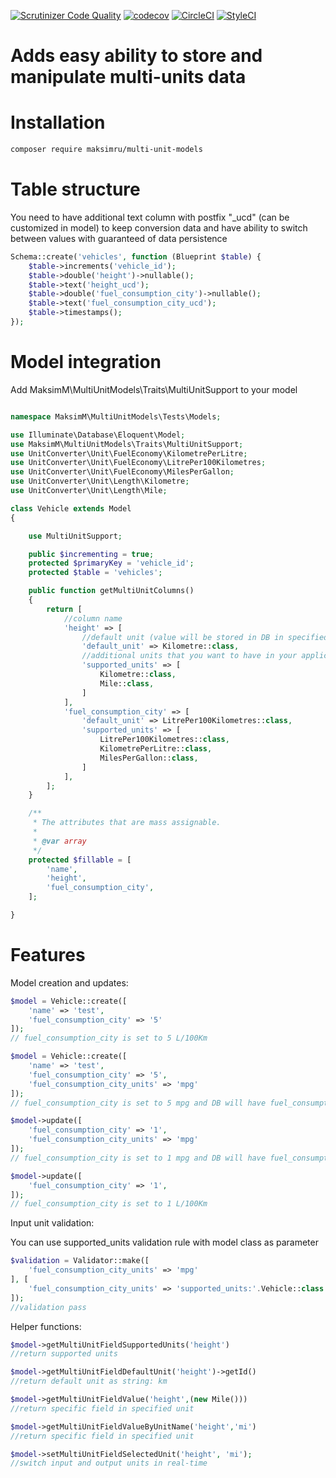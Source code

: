 [![Scrutinizer Code Quality](https://scrutinizer-ci.com/g/maksimru/multi-unit-models/badges/quality-score.png?b=master)](https://scrutinizer-ci.com/g/maksimru/multi-unit-models/?branch=master)
[![codecov](https://codecov.io/gh/maksimru/multi-unit-models/branch/master/graph/badge.svg?token=cvgyk9oWEo)](https://codecov.io/gh/maksimru/multi-unit-models)
[![CircleCI](https://circleci.com/gh/maksimru/multi-unit-models.svg?style=svg)](https://circleci.com/gh/maksimru/multi-unit-models)
[![StyleCI](https://github.styleci.io/repos/184490009/shield?branch=master)](https://github.styleci.io/repos/184490009)

# Adds easy ability to store and manipulate multi-units data

# Installation

```bash
composer require maksimru/multi-unit-models
```

# Table structure

You need to have additional text column with postfix "_ucd" (can be customized in model) to keep conversion data and have ability to switch between values with guaranteed of data persistence

```php
Schema::create('vehicles', function (Blueprint $table) {
    $table->increments('vehicle_id');
    $table->double('height')->nullable();
    $table->text('height_ucd');
    $table->double('fuel_consumption_city')->nullable();
    $table->text('fuel_consumption_city_ucd');
    $table->timestamps();
});
```

# Model integration

Add MaksimM\MultiUnitModels\Traits\MultiUnitSupport to your model

```php

namespace MaksimM\MultiUnitModels\Tests\Models;

use Illuminate\Database\Eloquent\Model;
use MaksimM\MultiUnitModels\Traits\MultiUnitSupport;
use UnitConverter\Unit\FuelEconomy\KilometrePerLitre;
use UnitConverter\Unit\FuelEconomy\LitrePer100Kilometres;
use UnitConverter\Unit\FuelEconomy\MilesPerGallon;
use UnitConverter\Unit\Length\Kilometre;
use UnitConverter\Unit\Length\Mile;

class Vehicle extends Model
{

    use MultiUnitSupport;

    public $incrementing = true;
    protected $primaryKey = 'vehicle_id';
    protected $table = 'vehicles';

    public function getMultiUnitColumns()
    {
        return [
            //column name
            'height' => [
                //default unit (value will be stored in DB in specified default units)
                'default_unit' => Kilometre::class,
                //additional units that you want to have in your application
                'supported_units' => [
                    Kilometre::class,
                    Mile::class,
                ]
            ],
            'fuel_consumption_city' => [
                'default_unit' => LitrePer100Kilometres::class,
                'supported_units' => [
                    LitrePer100Kilometres::class,
                    KilometrePerLitre::class,
                    MilesPerGallon::class,
                ]
            ],
        ];
    }

    /**
     * The attributes that are mass assignable.
     *
     * @var array
     */
    protected $fillable = [
        'name',
        'height',
        'fuel_consumption_city',
    ];

}

```

# Features

Model creation and updates:

```php
$model = Vehicle::create([
    'name' => 'test',
    'fuel_consumption_city' => '5'
]);
// fuel_consumption_city is set to 5 L/100Km

$model = Vehicle::create([
    'name' => 'test',
    'fuel_consumption_city' => '5',
    'fuel_consumption_city_units' => 'mpg'
]);
// fuel_consumption_city is set to 5 mpg and DB will have fuel_consumption_city 47.04 (default units L/100Km) as well as $model->fuel_consumption_city will return 47.04

$model->update([
    'fuel_consumption_city' => '1',
    'fuel_consumption_city_units' => 'mpg'
]);
// fuel_consumption_city is set to 1 mpg and DB will have fuel_consumption_city 47.04 (default units L/100Km) as well as $model->fuel_consumption_city will return 47.04

$model->update([
    'fuel_consumption_city' => '1',
]);
// fuel_consumption_city is set to 1 L/100Km
```

Input unit validation:

You can use supported_units validation rule with model class as parameter

```php
$validation = Validator::make([
    'fuel_consumption_city_units' => 'mpg'
], [
    'fuel_consumption_city_units' => 'supported_units:'.Vehicle::class
]);
//validation pass
```


Helper functions:

```php
$model->getMultiUnitFieldSupportedUnits('height')
//return supported units
```

```php
$model->getMultiUnitFieldDefaultUnit('height')->getId()
//return default unit as string: km
```

```php
$model->getMultiUnitFieldValue('height',(new Mile()))
//return specific field in specified unit
```

```php
$model->getMultiUnitFieldValueByUnitName('height','mi')
//return specific field in specified unit
```

```php
$model->setMultiUnitFieldSelectedUnit('height', 'mi');
//switch input and output units in real-time
```
